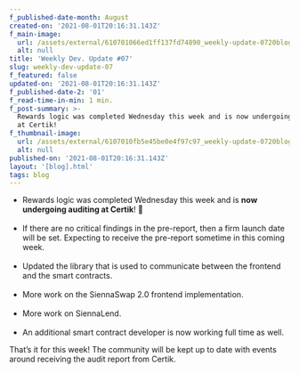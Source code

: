 ```yaml
---
f_published-date-month: August
created-on: '2021-08-01T20:16:31.143Z'
f_main-image:
  url: /assets/external/610701066ed1ff137fd74890_weekly-update-0720blog.jpg
  alt: null
title: 'Weekly Dev. Update #07'
slug: weekly-dev-update-07
f_featured: false
updated-on: '2021-08-01T20:16:31.143Z'
f_published-date-2: '01'
f_read-time-in-min: 1 min.
f_post-summary: >-
  Rewards logic was completed Wednesday this week and is now undergoing auditing
  at Certik!
f_thumbnail-image:
  url: /assets/external/6107010fb5e45be0e4f97c97_weekly-update-0720blog20thump.jpg
  alt: null
published-on: '2021-08-01T20:16:31.143Z'
layout: '[blog].html'
tags: blog
---
```


*   Rewards logic was completed Wednesday this week and is **now undergoing auditing at Certik**! 🚀  
    ‍
*   If there are no critical findings in the pre-report, then a firm launch date will be set. Expecting to receive the pre-report sometime in this coming week.  
    ‍
*   Updated the library that is used to communicate between the frontend and the smart contracts.  
    ‍
*   More work on the SiennaSwap 2.0 frontend implementation.  
    ‍
*   More work on SiennaLend.  
    ‍
*   An additional smart contract developer is now working full time as well.

That’s it for this week! The community will be kept up to date with events around receiving the audit report from Certik.

‍
